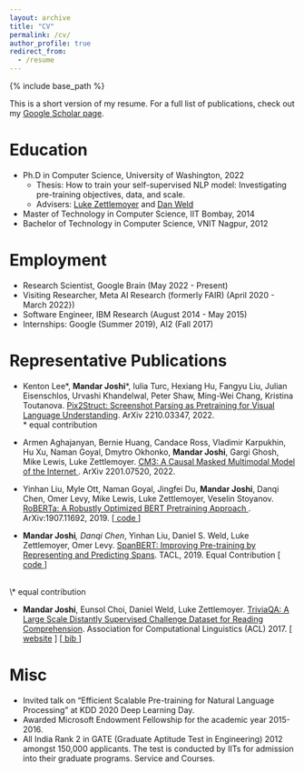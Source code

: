 ```yaml
---
layout: archive
title: "CV"
permalink: /cv/
author_profile: true
redirect_from:
  - /resume
---
```


{% include base_path %}

This is a short version of my resume. For a full list of publications, check out my [Google Scholar page](https://scholar.google.com/citations?user=uCJk8mIAAAAJ&hl=en). 

Education
======
* Ph.D in Computer Science, University of Washington, 2022
  * Thesis: How to train your self-supervised NLP model: Investigating pre-training objectives, data, and scale.
  * Advisers: [Luke Zettlemoyer](https://www.cs.washington.edu/people/faculty/lsz) and [Dan Weld](https://www.cs.washington.edu/people/faculty/weld)
* Master of Technology in Computer Science, IIT Bombay, 2014
* Bachelor of Technology in Computer Science, VNIT Nagpur, 2012

Employment
======
* Research Scientist, Google Brain (May 2022 - Present)
* Visiting Researcher, Meta AI Research (formerly FAIR) (April 2020 - March 2022})
* Software Engineer, IBM Research (August 2014 - May 2015)
* Internships: Google (Summer 2019), AI2 (Fall 2017)
  
Representative Publications
======
* Kenton Lee\*, <b>Mandar Joshi</b>\*, Iulia Turc, Hexiang Hu, Fangyu Liu, Julian Eisenschlos, Urvashi Khandelwal, Peter Shaw, Ming-Wei Chang, Kristina Toutanova. <a href="https://arxiv.org/abs/2210.03347" target="_blank"> Pix2Struct: Screenshot Parsing as Pretraining for Visual Language Understanding</a>. ArXiv 2210.03347, 2022.<br />
\* equal contribution

* Armen Aghajanyan, Bernie Huang, Candace Ross, Vladimir Karpukhin, Hu Xu, Naman Goyal, Dmytro Okhonko, <b>Mandar Joshi</b>, Gargi Ghosh, Mike Lewis, Luke Zettlemoyer. <a href="https://arxiv.org/abs/2201.07520" target="_blank"> CM3: A Causal Masked Multimodal Model of the Internet </a>. ArXiv 2201.07520, 2022.

* Yinhan Liu, Myle Ott, Naman Goyal, Jingfei Du, <b>Mandar Joshi</b>, Danqi Chen, Omer Levy, Mike Lewis, Luke Zettlemoyer, Veselin Stoyanov. <a href="https://arxiv.org/abs/1907.11692" target="_blank">RoBERTa: A Robustly Optimized BERT Pretraining Approach </a>. ArXiv:1907.11692, 2019.  [<a href="https://github.com/pytorch/fairseq/tree/master/examples/roberta" target="_blank"> code </a>]

* <b>Mandar Joshi</b>*, Danqi Chen*, Yinhan Liu, Daniel S. Weld, Luke Zettlemoyer, Omer Levy. <a href="https://arxiv.org/abs/1907.10529" target="_blank"> SpanBERT: Improving Pre-training by Representing and Predicting Spans</a>. TACL, 2019.  Equal Contribution  [<a href="https://github.com/facebookresearch/SpanBERT" target="_blank"> code </a>]
<br />
\* equal contribution

* <b>Mandar Joshi</b>, Eunsol Choi, Daniel Weld, Luke Zettlemoyer. <a href = "docs/triviaQA.pdf" target = "_blank">TriviaQA: A Large Scale Distantly Supervised Challenge Dataset for Reading Comprehension</a>. Association for Computational Linguistics (ACL) 2017. [ <a href="http://nlp.cs.washington.edu/triviaqa/" target="_blank">website</a> ] [<a href="bibs/triviaqa.bib" target="_blank"> bib </a>]
  
Misc
======
* Invited talk on “Efficient Scalable Pre-training for Natural Language Processing” at KDD 2020 Deep
Learning Day.
* Awarded Microsoft Endowment Fellowship for the academic year 2015-2016.
* All India Rank 2 in GATE (Graduate Aptitude Test in Engineering) 2012 amongst 150,000 applicants. The test is conducted by IITs for admission into their graduate programs.
Service and Courses.